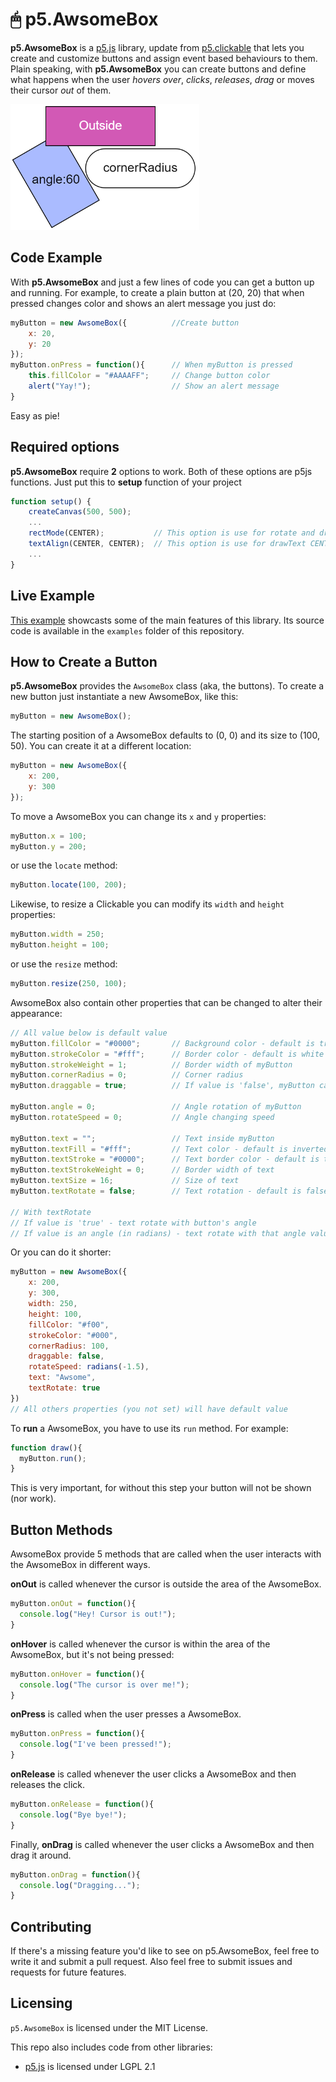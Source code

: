 # 🖱 p5.AwsomeBox
**p5.AwsomeBox** is a [p5.js](http://p5js.org) library, update from [p5.clickable](https://github.com/Lartu/p5.clickable) that lets you create and customize buttons and assign event based behaviours to them. Plain speaking, with **p5.AwsomeBox** you can create buttons and define what happens when the user *hovers over*, *clicks*, *releases*, *drag* or moves their cursor *out* of them.

![image](https://github.com/HoangTran0410/p5.AwsomeBox/raw/master/images/Screenshot_1.png)

## Code Example
With **p5.AwsomeBox** and just a few lines of code you can get a button up and running. For example, to create a plain button at (20, 20) that when pressed changes color and shows an alert message you just do:
```javascript
myButton = new AwsomeBox({          //Create button
    x: 20,
    y: 20
});
myButton.onPress = function(){      // When myButton is pressed
    this.fillColor = "#AAAAFF";     // Change button color
    alert("Yay!");                  // Show an alert message
}
```
Easy as pie!

## Required options
**p5.AwsomeBox** require **2** options to work. Both of these options are p5js functions. Just put this to **setup** function of your project
```javascript
function setup() {
    createCanvas(500, 500);
    ...
    rectMode(CENTER);           // This option is use for rotate and draw the AwsomeBox
    textAlign(CENTER, CENTER);  // This option is use for drawText CENTER of the AwsomeBox
    ...
}
```

## Live Example
[This example](https://hoangtran0410.github.io/p5.AwsomeBox/examples/basics) showcasts some of the main features of this library.
Its source code is available in the `examples` folder of this repository.

## How to Create a Button

**p5.AwsomeBox** provides the `AwsomeBox` class (aka, the buttons). To create a new button just instantiate a new AwsomeBox, like this:
```javascript
myButton = new AwsomeBox();
```

The starting position of a AwsomeBox defaults to (0, 0) and its size to (100, 50). You can create it at a different location:

```javascript
myButton = new AwsomeBox({
    x: 200,
    y: 300
});
```

To move a AwsomeBox you can change its `x` and `y` properties:
```javascript
myButton.x = 100;
myButton.y = 200;
```
or use the `locate` method:
```javascript
myButton.locate(100, 200);
```

Likewise, to resize a Clickable you can modify its `width` and `height` properties:
```javascript
myButton.width = 250;
myButton.height = 100;
```
or use the `resize` method:
```javascript
myButton.resize(250, 100);
```

AwsomeBox also contain other properties that can be changed to alter their appearance:
```javascript
// All value below is default value
myButton.fillColor = "#0000";       // Background color - default is transparent color
myButton.strokeColor = "#fff";      // Border color - default is white
myButton.strokeWeight = 1;          // Border width of myButton
myButton.cornerRadius = 0;          // Corner radius
myButton.draggable = true;          // If value is 'false', myButton can't be dragged

myButton.angle = 0;                 // Angle rotation of myButton
myButton.rotateSpeed = 0;           // Angle changing speed

myButton.text = "";                 // Text inside myButton
myButton.textFill = "#fff";         // Text color - default is inverted with fillColor
myButton.textStroke = "#0000";      // Text border color - default is transparent
myButton.textStrokeWeight = 0;      // Border width of text
myButton.textSize = 16;             // Size of text
myButton.textRotate = false;        // Text rotation - default is false

// With textRotate
// If value is 'true' - text rotate with button's angle
// If value is an angle (in radians) - text rotate with that angle value
```

Or you can do it shorter:
```javascript
myButton = new AwsomeBox({
    x: 200,
    y: 300,
    width: 250,
    height: 100,
    fillColor: "#f00",
    strokeColor: "#000",
    cornerRadius: 100,
    draggable: false,
    rotateSpeed: radians(-1.5),
    text: "Awsome",
    textRotate: true
})
// All others properties (you not set) will have default value
```

To **run** a AwsomeBox, you have to use its `run` method. For example:
```javascript
function draw(){
  myButton.run();
}
```
This is very important, for without this step your button will not be shown (nor work).

## Button Methods

AwsomeBox provide 5 methods that are called when the user interacts with the AwsomeBox in different ways.

**onOut** is called whenever the cursor is outside the area of the AwsomeBox.
```javascript
myButton.onOut = function(){
  console.log("Hey! Cursor is out!");
}
```

**onHover** is called whenever the cursor is within the area of the AwsomeBox, but it's not being pressed:
```javascript
myButton.onHover = function(){
  console.log("The cursor is over me!");
}
```

**onPress** is called when the user presses a AwsomeBox.
```javascript
myButton.onPress = function(){
  console.log("I've been pressed!");
}
```

**onRelease** is called whenever the user clicks a AwsomeBox and then releases the click.
```javascript
myButton.onRelease = function(){
  console.log("Bye bye!");
}
```

Finally, **onDrag** is called whenever the user clicks a AwsomeBox and then drag it around.
```javascript
myButton.onDrag = function(){
  console.log("Dragging...");
}
```

## Contributing
If there's a missing feature you'd like to see on p5.AwsomeBox, feel free to write it and submit a pull request. Also feel free to submit issues and requests for future features.

## Licensing  
`p5.AwsomeBox` is licensed under the MIT License.

This repo also includes code from other libraries:  
* [p5.js](https://github.com/processing/p5.js) is licensed under LGPL 2.1